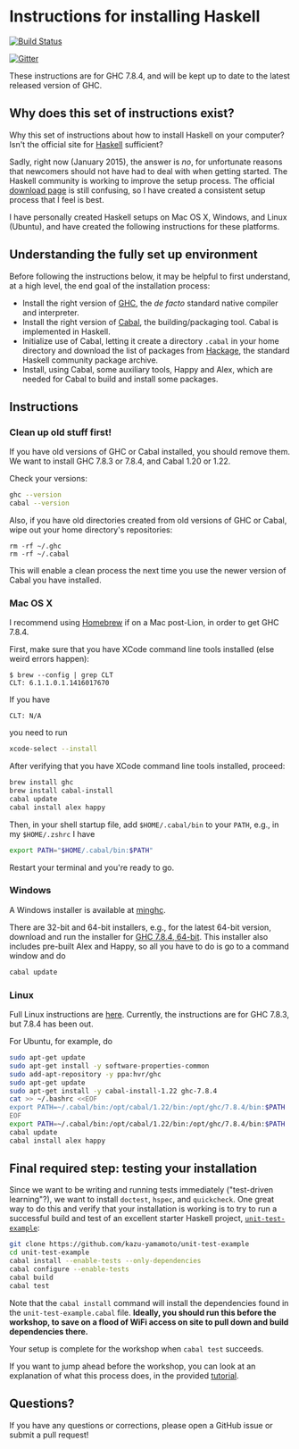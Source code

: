# Instructions for installing Haskell

[![Build Status](https://travis-ci.org/pittsburgh-haskell/haskell-installation.png)](https://travis-ci.org/pittsburgh-haskell/haskell-installation)

[![Gitter](https://badges.gitter.im/Join%20Chat.svg)](https://gitter.im/pittsburgh-haskell/haskell-installation?utm_source=badge&utm_medium=badge&utm_campaign=pr-badge&utm_content=badge)

These instructions are for GHC 7.8.4, and will be kept up to date to the latest released version of GHC.

## Why does this set of instructions exist?

Why this set of instructions about how to install Haskell on your computer? Isn't the official site for [Haskell](http://haskell.org/) sufficient?

Sadly, right now (January 2015), the answer is *no*, for unfortunate reasons that newcomers should not have had to deal with when getting started. The Haskell community is working to improve the setup process. The official [download page](http://www.haskell.org/downloads) is still confusing, so I have created a consistent setup process that I feel is best.

I have personally created Haskell setups on Mac OS X, Windows, and Linux (Ubuntu), and have created the following instructions for these platforms.

## Understanding the fully set up environment

Before following the instructions below, it may be helpful to first understand, at a high level, the end goal of the installation process:

- Install the right version of [GHC](http://www.haskell.org/ghc/), the *de facto* standard native compiler and interpreter.
- Install the right version of [Cabal](http://www.haskell.org/cabal/), the building/packaging tool. Cabal is implemented in Haskell.
- Initialize use of Cabal, letting it create a directory `.cabal` in your home directory and download the list of packages from [Hackage](http://hackage.haskell.org/), the standard Haskell community package archive.
- Install, using Cabal, some auxiliary tools, Happy and Alex, which are needed for Cabal to build and install some packages.

## Instructions

### Clean up old stuff first!

If you have old versions of GHC or Cabal installed, you should remove them. We want to install GHC 7.8.3 or 7.8.4, and Cabal 1.20 or 1.22.

Check your versions:

```sh
ghc --version
cabal --version
```

Also, if you have old directories created from old versions of GHC or Cabal, wipe out your home directory's repositories:

```
rm -rf ~/.ghc
rm -rf ~/.cabal
```

This will enable a clean process the next time you use the newer version of Cabal you have installed.

### Mac OS X

I recommend using [Homebrew](http://brew.sh/) if on a Mac post-Lion, in order to get GHC 7.8.4.

First, make sure that you have XCode command line tools installed (else weird errors happen):

```console
$ brew --config | grep CLT
CLT: 6.1.1.0.1.1416017670
```

If you have

```console
CLT: N/A
```

you need to run

```sh
xcode-select --install
```

After verifying that you have XCode command line tools installed, proceed:

```sh
brew install ghc
brew install cabal-install
cabal update
cabal install alex happy
```

Then, in your shell startup file, add `$HOME/.cabal/bin` to your `PATH`, e.g., in my `$HOME/.zshrc` I have

```sh
export PATH="$HOME/.cabal/bin:$PATH"
```

Restart your terminal and you're ready to go.

### Windows

A Windows installer is available at [minghc](https://github.com/fpco/minghc).

There are 32-bit and 64-bit installers, e.g., for the latest 64-bit version, download and run the installer for [GHC 7.8.4, 64-bit](https://s3.amazonaws.com/download.fpcomplete.com/minghc/minghc-7.8.4-x86_64.exe). This installer also includes pre-built Alex and Happy, so all you have to do is go to a command window and do

```sh
cabal update
```

### Linux

Full Linux instructions are [here](http://www.haskell.org/downloads/linux). Currently, the instructions are for GHC 7.8.3, but 7.8.4 has been out.

For Ubuntu, for example, do

```sh
sudo apt-get update
sudo apt-get install -y software-properties-common
sudo add-apt-repository -y ppa:hvr/ghc
sudo apt-get update
sudo apt-get install -y cabal-install-1.22 ghc-7.8.4
cat >> ~/.bashrc <<EOF
export PATH=~/.cabal/bin:/opt/cabal/1.22/bin:/opt/ghc/7.8.4/bin:$PATH
EOF
export PATH=~/.cabal/bin:/opt/cabal/1.22/bin:/opt/ghc/7.8.4/bin:$PATH
cabal update
cabal install alex happy
```

## Final required step: testing your installation

Since we want to be writing and running tests immediately ("test-driven learning"?), we want to install `doctest`, `hspec`, and `quickcheck`. One great way to do this and verify that your installation is working is to try to run a successful build and test of an excellent starter Haskell project, [`unit-test-example`](https://github.com/kazu-yamamoto/unit-test-example):

```sh
git clone https://github.com/kazu-yamamoto/unit-test-example
cd unit-test-example
cabal install --enable-tests --only-dependencies
cabal configure --enable-tests
cabal build
cabal test
```

Note that the `cabal install` command will install the dependencies found in the `unit-test-example.cabal` file. **Ideally, you should run this before the workshop, to save on a flood of WiFi access on site to pull down and build dependencies there.**

Your setup is complete for the workshop when `cabal test` succeeds.

If you want to jump ahead before the workshop, you can look at an explanation of what this process does, in the provided [tutorial](https://github.com/kazu-yamamoto/unit-test-example/blob/master/markdown/en/tutorial.md).

## Questions?

If you have any questions or corrections, please open a GitHub issue or submit a pull request!
